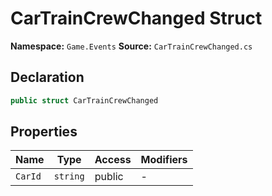 # CarTrainCrewChanged Struct

**Namespace:** `Game.Events`
**Source:** `CarTrainCrewChanged.cs`

## Declaration

```csharp
public struct CarTrainCrewChanged
```

## Properties

| Name | Type | Access | Modifiers |
|------|------|--------|-----------|
| `CarId` | `string` | public | - |

